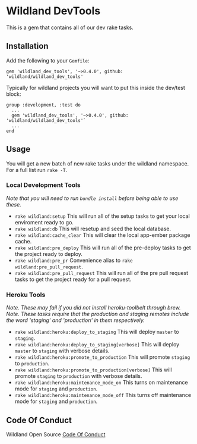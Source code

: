 # Wildland DevTools
This is a gem that contains all of our dev rake tasks.

## Installation

Add the following to your `Gemfile`:

`gem 'wildland_dev_tools', '~>0.4.0', github: 'wildland/wildland_dev_tools'`

Typically for wildland projects you will want to put this inside the dev/test block:
```
group :development, :test do
  ...
  gem 'wildland_dev_tools', '~>0.4.0', github: 'wildland/wildland_dev_tools'`
  ...
end
```

## Usage
You will get a new batch of new rake tasks under the wildland namespace. For a full list run `rake -T`.

### Local Development Tools
*Note that you will need to run `bundle install` before being able to use these.*

- `rake wildland:setup` This will run all of the setup tasks to get your local enviroment ready to go.
- `rake wildland:db` This will resetup and seed the local database.
- `rake wildland:cache_clear` This will clear the local app-ember package cache.
- `rake wildland:pre_deploy` This will run all of the pre-deploy tasks to get the project ready to deploy.
- `rake wildland:pre_pr` Convenience alias to `rake wildland:pre_pull_request`.
- `rake wildland:pre_pull_request` This will run all of the pre pull request tasks to get the project ready for a pull request.

### Heroku Tools
*Note. These may fail if you did not install heroku-toolbelt through brew.*
*Note. These tasks require that the production and staging remotes include the word 'staging' and 'production' in them respectively.*

- `rake wildland:heroku:deploy_to_staging` This will deploy `master` to `staging`.
- `rake wildland:heroku:deploy_to_staging[verbose]` This will deploy `master` to `staging` with verbose details.
- `rake wildland:heroku:promote_to_production` This will promote `staging` to `production`.
- `rake wildland:heroku:promote_to_production[verbose]` This will promote `staging` to `production` with verbose details.
- `rake wildland:heroku:maintenance_mode_on` This turns on maintenance mode for `staging` and `production`.
- `rake wildland:heroku:maintenance_mode_off` This turns off maintenance mode for `staging` and `production`.

## Code Of Conduct
Wildland Open Source [Code Of Conduct](https://github.com/wildland/code-of-conduct)
